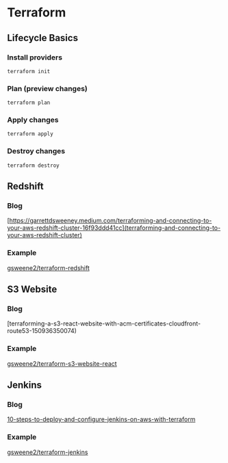 # Terraform

<!-- toc -->

## Lifecycle Basics

### Install providers
```
terraform init
```
### Plan (preview changes)
```
terraform plan
```
### Apply changes
```
terraform apply
```
### Destroy changes
```
terraform destroy
```

## Redshift

### Blog

[https://garrettdsweeney.medium.com/terraforming-and-connecting-to-your-aws-redshift-cluster-16f93ddd41cc](terraforming-and-connecting-to-your-aws-redshift-cluster)

### Example

[gsweene2/terraform-redshift](https://github.com/gsweene2/terraform-redshift)

## S3 Website

### Blog

[terraforming-a-s3-react-website-with-acm-certificates-cloudfront-route53-150936350074)

### Example

[gsweene2/terraform-s3-website-react](https://github.com/gsweene2/terraform-s3-website-react)

## Jenkins

### Blog

[10-steps-to-deploy-and-configure-jenkins-on-aws-with-terraform](https://faun.pub/10-steps-to-deploy-and-configure-jenkins-on-aws-with-terraform-26e641e90ae)

### Example

[gsweene2/terraform-jenkins](https://github.com/gsweene2/terraform-jenkins)
